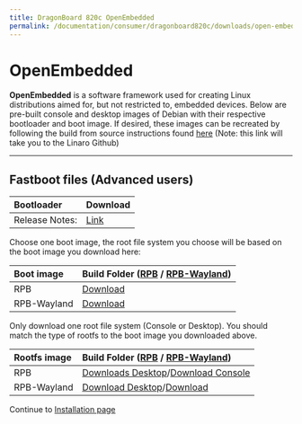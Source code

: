 ```yaml
---
title: DragonBoard 820c OpenEmbedded
permalink: /documentation/consumer/dragonboard820c/downloads/open-embedded.md.html
---
```

# OpenEmbedded

**OpenEmbedded** is a software framework used for creating Linux distributions aimed for, but not restricted to, embedded devices. Below are pre-built console and desktop images of Debian with their respective bootloader and boot image. If desired, these images can be recreated by following the build from source instructions found [here](https://github.com/Linaro/documentation/blob/master/Reference-Platform/CECommon/OE.md) (Note: this link will take you to the Linaro Github)

***

## Fastboot files (Advanced users)

|   Bootloader    |    Download    |
|:------------------|:-----------------------|
|Release Notes:     |[Link](http://snapshots.linaro.org/96boards/dragonboard820c/linaro/rescue/latest/)      |

Choose one boot image, the root file system you choose will be based on the boot image you download here:

|   Boot image    |  Build Folder ([RPB](http://snapshots.linaro.org/96boards/dragonboard820c/linaro/openembedded/morty/latest/rpb/) / [RPB-Wayland](http://snapshots.linaro.org/96boards/dragonboard820c/linaro/openembedded/morty/latest/rpb-wayland/))   |
|:------------------|:-----------------------|
| RPB    | [Download](http://snapshots.linaro.org/96boards/dragonboard820c/linaro/openembedded/morty/latest/rpb/boot--4.11-r0-dragonboard-820c-*.img)   |
| RPB-Wayland    |  [Download](http://snapshots.linaro.org/96boards/dragonboard820c/linaro/openembedded/morty/latest/rpb-wayland/boot--4.11-r0-dragonboard-820c-*.img)  |

Only download one root file system (Console or Desktop). You should match the type of rootfs to the boot image you downloaded above.

|   Rootfs image    |  Build Folder ([RPB](http://snapshots.linaro.org/96boards/dragonboard820c/linaro/openembedded/morty/latest/rpb/) / [RPB-Wayland](http://snapshots.linaro.org/96boards/dragonboard820c/linaro/openembedded/morty/latest/rpb-wayland/))    |
|:------------------|:----------------------------------|
| RPB  | [Downloads Desktop](http://snapshots.linaro.org/96boards/dragonboard820c/linaro/openembedded/morty/latest/rpb/rpb-desktop-image-dragonboard-820c-*.rootfs.ext4.gz)/[Download Console](http://snapshots.linaro.org/96boards/dragonboard820c/linaro/openembedded/morty/latest/rpb/rpb-console-image-dragonboard-820c-*.rootfs.ext4.gz)    |
| RPB-Wayland  | [Download Desktop](http://snapshots.linaro.org/96boards/dragonboard820c/linaro/openembedded/morty/latest/rpb-wayland/rpb-weston-image-dragonboard-820c-*.rootfs.ext4.gz)/[Download](http://snapshots.linaro.org/96boards/dragonboard820c/linaro/openembedded/morty/latest/rpb-wayland/rpb-console-image-dragonboard-820c-*.rootfs.ext4.gz)     |

Continue to [Installation page](../installation)
